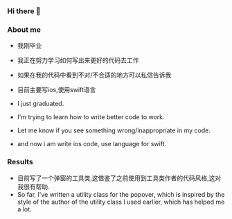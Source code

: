 ### Hi there 👋

<!--
**StudentLinn/StudentLinn** is a ✨ _special_ ✨ repository because its `README.md` (this file) appears on your GitHub profile.
-->
### About me
- 我刚毕业
- 我正在努力学习如何写出来更好的代码去工作 
- 如果在我的代码中看到不对/不合适的地方可以私信告诉我
- 目前主要写ios,使用swift语言

- I just graduated.
- I'm trying to learn how to write better code to work.
- Let me know if you see something wrong/inappropriate in my code.
- and now i am write ios code, use language for swift.

### Results
- 目前写了一个弹窗的工具类,这借鉴了之前使用到工具类作者的代码风格,这对我很有帮助.
- So far, I've written a utility class for the popover, which is inspired by the style of the author of the utility class I used earlier, which has helped me a lot.
